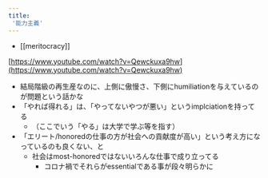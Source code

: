 ```yaml
---
title:
 '能力主義'
---
```


- [[meritocracy]]

[https://www.youtube.com/watch?v=Qewckuxa9hw](https://www.youtube.com/watch?v=Qewckuxa9hw)
- 結局階級の再生産なのに、上側に傲慢さ、下側にhumiliationを与えているのが問題という話かな
- 「やれば得れる」は、「やってないやつが悪い」というimplciationを持ってる
    - （ここでいう「やる」は大学で学ぶ等を指す）
- 「エリート/honoredの仕事の方が社会への貢献度が高い」という考え方になっているのも良くない、と
    - 社会はmost-honoredではないいろんな仕事で成り立ってる
        - コロナ禍でそれらがessentialである事が段々明らかに
